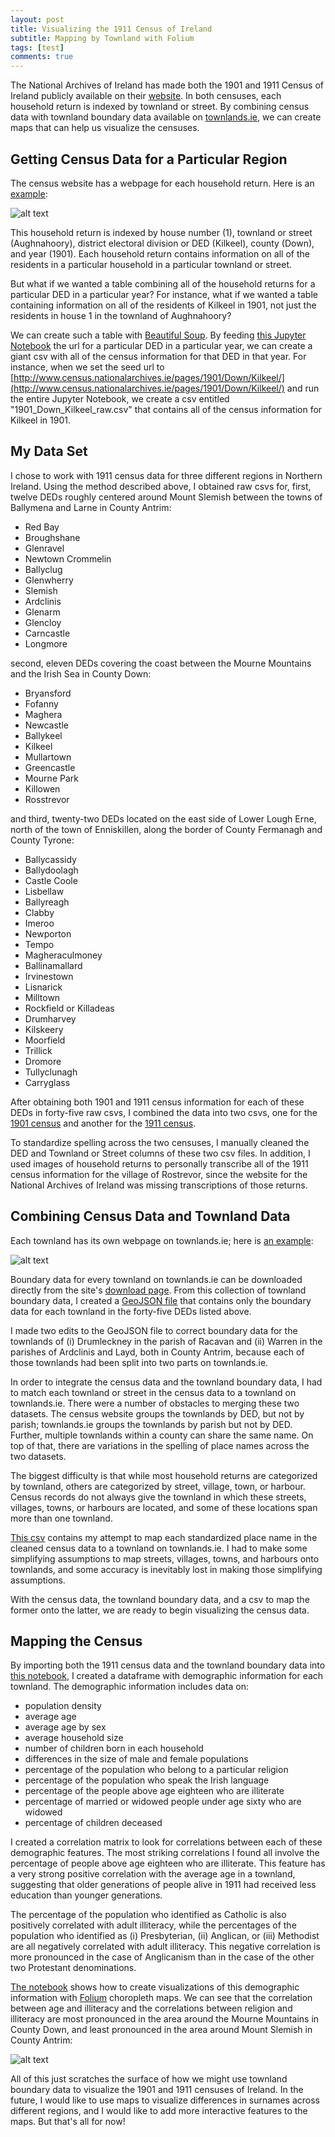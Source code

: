 ```yaml
---
layout: post
title: Visualizing the 1911 Census of Ireland
subtitle: Mapping by Townland with Folium
tags: [test]
comments: true
---
```


The National Archives of Ireland has made both the 1901 and 1911 Census of Ireland publicly available on their [website](http://www.census.nationalarchives.ie/).  In both censuses, each household return is indexed by townland or street.  By combining census data with townland boundary data available on [townlands.ie](https://www.townlands.ie/), we can create maps that can help us visualize the censuses.

## Getting Census Data for a Particular Region

The census website has a webpage for each household return.  Here is an [example](http://www.census.nationalarchives.ie/pages/1901/Down/Kilkeel/Aughnahoory/1234778/):

![alt text](/img/Household_Return.png "Household Return")

This household return is indexed by house number (1), townland or street (Aughnahoory), district electoral division or DED (Kilkeel), county (Down), and year (1901).  Each household return contains information on all of the residents in a particular household in a particular townland or street.

But what if we wanted a table combining all of the household returns for a particular DED in a particular year?  For instance, what if we wanted a table containing information on all of the residents of Kilkeel in 1901, not just the residents in house 1 in the townland of Aughnahoory?

We can create such a table with [Beautiful Soup](https://www.crummy.com/software/BeautifulSoup/bs4/doc/).  By feeding [this Jupyter Notebook](https://github.com/nrvanwyck/DS-Unit-1-Sprint-5-Data-Storytelling-Blog-Post/blob/master/Web-Scraping%201901%20and%201911%20Census%20of%20Ireland%20by%20DED.ipynb) the url for a particular DED in a particular year, we can create a giant csv with all of the census information for that DED in that year.  For instance, when we set the seed url to [http://www.census.nationalarchives.ie/pages/1901/Down/Kilkeel/](http://www.census.nationalarchives.ie/pages/1901/Down/Kilkeel/) and run the entire Jupyter Notebook, we create a csv entitled "1901_Down_Kilkeel_raw.csv" that contains all of the census information for Kilkeel in 1901.

## My Data Set

I chose to work with 1911 census data for three different regions in Northern Ireland.  Using the method described above, I obtained raw csvs for, first, twelve DEDs roughly centered around Mount Slemish between the towns of Ballymena and Larne in County Antrim:

* Red Bay
* Broughshane
* Glenravel
* Newtown Crommelin
* Ballyclug
* Glenwherry
* Slemish
* Ardclinis
* Glenarm
* Glencloy
* Carncastle
* Longmore

second, eleven DEDs covering the coast between the Mourne Mountains and the Irish Sea in County Down:

* Bryansford
* Fofanny
* Maghera
* Newcastle
* Ballykeel
* Kilkeel
* Mullartown
* Greencastle
* Mourne Park
* Killowen
* Rosstrevor

and third, twenty-two DEDs located on the east side of Lower Lough Erne, north of the town of Enniskillen, along the border of County Fermanagh and County Tyrone:

* Ballycassidy
* Ballydoolagh
* Castle Coole
* Lisbellaw
* Ballyreagh
* Clabby
* Imeroo
* Newporton
* Tempo
* Magheraculmoney
* Ballinamallard
* Irvinestown
* Lisnarick
* Milltown
* Rockfield or Killadeas
* Drumharvey
* Kilskeery
* Moorfield
* Trillick
* Dromore
* Tullyclunagh
* Carryglass

After obtaining both 1901 and 1911 census information for each of these DEDs in forty-five raw csvs, I combined the data into two csvs, one for the [1901 census](https://github.com/nrvanwyck/DS-Unit-1-Sprint-5-Data-Storytelling-Blog-Post/blob/master/census_1901_combined.csv) and another for the [1911 census](https://github.com/nrvanwyck/DS-Unit-1-Sprint-5-Data-Storytelling-Blog-Post/blob/master/census_1911_combined.csv).

To standardize spelling across the two censuses, I manually cleaned the DED and Townland or Street columns of these two csv files.  In addition, I used images of household returns to personally transcribe all of the 1911 census information for the village of Rostrevor, since the website for the National Archives of Ireland was missing transcriptions of those returns.

## Combining Census Data and Townland Data

Each townland has its own webpage on townlands.ie; here is [an example](https://www.townlands.ie/down/mourne/kilkeel/aughnahoory/):

![alt text](/img/Townland_Example.png "Townland Example")

Boundary data for every townland on townlands.ie can be downloaded directly from the site's [download page](https://www.townlands.ie/page/download/).  From this collection of townland boundary data, I created a [GeoJSON file](https://github.com/nrvanwyck/DS-Unit-1-Sprint-5-Data-Storytelling-Blog-Post/blob/master/townland_boundaries_from_townlands_ie.geojson) that contains only the boundary data for each townland in the forty-five DEDs listed above.

I made two edits to the GeoJSON file to correct boundary data for the townlands of (i) Drumleckney in the parish of Racavan and (ii) Warren in the parishes of Ardclinis and Layd, both in County Antrim, because each of those townlands had been split into two parts on townlands.ie.

In order to integrate the census data and the townland boundary data, I had to match each townland or street in the census data to a townland on townlands.ie.  There were a number of obstacles to merging these two datasets.  The census website groups the townlands by DED, but not by parish; townlands.ie groups the townlands by parish but not by DED.  Further, multiple townlands within a county can share the same name.  On top of that, there are variations in the spelling of place names across the two datasets.

The biggest difficulty is that while most household returns are categorized by townland, others are categorized by street, village, town, or harbour.  Census records do not always give the townland in which these streets, villages, towns, or harbours are located, and some of these locations span more than one townland.

[This csv](https://github.com/nrvanwyck/DS-Unit-1-Sprint-5-Data-Storytelling-Blog-Post/blob/master/townland_or_street_to_townlands_ie_urls.csv) contains my attempt to map each standardized place name in the cleaned census data to a townland on townlands.ie.  I had to make some simplifying assumptions to map streets, villages, towns, and harbours onto townlands, and some accuracy is inevitably lost in making those simplifying assumptions.

With the census data, the townland boundary data, and a csv to map the former onto the latter, we are ready to begin visualizing the census data.

## Mapping the Census

By importing both the 1911 census data and the townland boundary data into [this notebook](https://github.com/nrvanwyck/DS-Unit-1-Sprint-5-Data-Storytelling-Blog-Post/blob/master/Mapping%201911%20Census%20of%20Ireland%20with%20Boundary%20Data%20from%20townlands.ie.ipynb), I created a dataframe with demographic information for each townland.  The demographic information includes data on:

* population density
* average age
* average age by sex
* average household size
* number of children born in each household
* differences in the size of male and female populations
* percentage of the population who belong to a particular religion
* percentage of the population who speak the Irish language
* percentage of the people above age eighteen who are illiterate
* percentage of married or widowed people under age sixty who are widowed
* percentage of children deceased

I created a correlation matrix to look for correlations between each of these demographic features.  The most striking correlations I found all involve the percentage of people above age eighteen who are illiterate.  This feature has a very strong positive correlation with the average age in a townland, suggesting that older generations of people alive in 1911 had received less education than younger generations.

The percentage of the population who identified as Catholic is also positively correlated with adult illiteracy, while the percentages of the population who identified as (i) Presbyterian, (ii) Anglican, or (iii) Methodist are all negatively correlated with adult illiteracy.  This negative correlation is more pronounced in the case of Anglicanism than in the case of the other two Protestant denominations.

[The notebook](https://github.com/nrvanwyck/DS-Unit-1-Sprint-5-Data-Storytelling-Blog-Post/blob/master/Mapping%201911%20Census%20of%20Ireland%20with%20Boundary%20Data%20from%20townlands.ie.ipynb) shows how to create visualizations of this demographic information with [Folium](https://github.com/python-visualization/folium) choropleth maps.  We can see that the correlation between age and illiteracy and the correlations between religion and illiteracy are most pronounced in the area around the Mourne Mountains in County Down, and least pronounced in the area around Mount Slemish in County Antrim:

![alt text](/img/Northern_Ireland_1911_Percentage_of_Adult_Illiteracy_gif.gif "Percentage of Adult Illiteracy gif")

All of this just scratches the surface of how we might use townland boundary data to visualize the 1901 and 1911 censuses of Ireland.  In the future, I would like to use maps to visualize differences in surnames across different regions, and I would like to add more interactive features to the maps.  But that's all for now!
